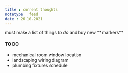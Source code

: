 ```yaml
---
title : current thoughts
notetype : feed
date : 26-10-2021
---
```


must make a list of things *to do*
and buy new ** markers**


#### TO DO
+ mechanical room window location
+ landscaping wiring diagram
+ plumbing fixtures schedule



